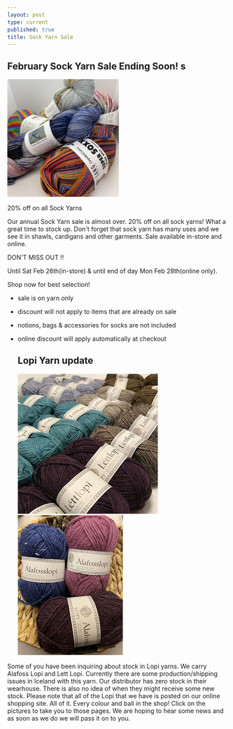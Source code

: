 ```yaml
---
layout: post
type: current
published: true
title: Sock Yarn Sale
---
```

<h2>February Sock Yarn Sale Ending Soon! s</h2>
<img src="/img/feb_sock_sale.jpg">

20% off on all Sock Yarns
   
Our annual Sock Yarn sale is almost over. 20% off on all sock yarns!
What a great time to stock up. Don't forget that sock yarn has many uses and we see it in shawls, cardigans and other garments. Sale available in-store and online.

DON'T MISS OUT !!

Until Sat Feb 26th(in-store) & until end of day Mon Feb 28th(online only).  

Shop now for best selection!
- sale is on yarn only
- discount will not apply to items that are already on sale
- notions, bags & accessories for socks are not included
- online discount will apply automatically at checkout

  <h2>Lopi Yarn update</h2>
   <a href="https://www.woolandsilkcoshop.com/products/lett-lopi?_pos=1&_sid=d4846adb8&_ss=r&omnisendContactID=601a057e1971975089db7002&utm_campaign=campaign%3A+22-01-30++Project+Idea+%233+%26+Lopi+update+%2861f147d3731b6c001d9823a5%29&utm_medium=email&utm_source=omnisend">
  <img src="/img/lopi_yarn1.jpg"></a> <br />
   <a href="https://www.woolandsilkcoshop.com/products/istex-lopi-alafosslopi?_pos=1&_sid=affe02a5e&_ss=r&omnisendContactID=601a057e1971975089db7002&utm_campaign=campaign%3A+22-01-30++Project+Idea+%233+%26+Lopi+update+%2861f147d3731b6c001d9823a5%29&utm_medium=email&utm_source=omnisend">
  <img src="/img/lopi_yarn2.jpg"></a>
Some of you have been inquiring about stock in Lopi yarns. We carry Alafoss Lopi and Lett Lopi. Currently there are some production/shipping issues in Iceland with this yarn. Our distributor has zero stock in their wearhouse. There is also no idea of when they might receive some new stock.
Please note that all of the Lopi that we have is posted on our online shopping site. All of it. Every colour and ball in the shop! Click on the pictures to take you to those pages. We are hoping to hear some news and as soon as we do we will pass it on to you.  


